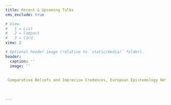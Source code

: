 ```yaml
---
title: Recent & Upcoming Talks
cms_exclude: true

# View.
#   1 = List
#   2 = Compact
#   3 = Card
view: 2

# Optional header image (relative to `static/media/` folder).
header:
  caption: ''
  image: ''
  
  
 Comparative Beliefs and Imprecise Credences, European Epistemology Network Conference, COGITO, University of Glasgow, 16th June 2022 
  
  
  
---
```

